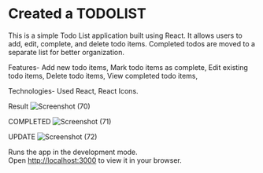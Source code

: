 # Created a TODOLIST

This is a simple Todo List application built using React. It allows users to add, edit, complete, and delete todo items. Completed todos are moved to a separate list for better organization.

Features-
Add new todo items,
Mark todo items as complete,
Edit existing todo items,
Delete todo items,
View completed todo items,

Technologies- Used
React,
React Icons.


Result
![Screenshot (70)](https://github.com/DeepthiMuthineni/React-Todo/assets/149265200/ffea8809-114b-47f3-b41f-e6bfda186877)


COMPLETED
![Screenshot (71)](https://github.com/DeepthiMuthineni/React-Todo/assets/149265200/1b5c76c4-1867-4f78-9bae-de9e9496dbca)


UPDATE
![Screenshot (72)](https://github.com/DeepthiMuthineni/React-Todo/assets/149265200/60ab9352-c325-46eb-878e-06fbe13a06ed)


Runs the app in the development mode.\
Open [http://localhost:3000](http://localhost:3000) to view it in your browser.


